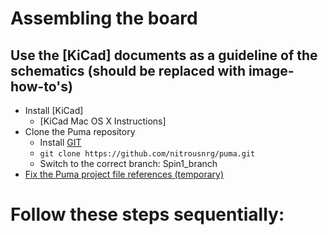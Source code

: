 # Assembling the board

## Use the [KiCad] documents as a guideline of the schematics (should be replaced with image-how-to's)
 - Install [KiCad]
   - [KiCad Mac OS X Instructions]
 - Clone the Puma repository
   - Install [GIT](http://git-scm.com/)
   - ``git clone https://github.com/nitrousnrg/puma.git``
   - Switch to the correct branch: Spin1_branch
 - [Fix the Puma project file references (temporary)](http://forum.diyefi.org/viewtopic.php?f=53&t=1187)

# Follow these steps sequentially:
